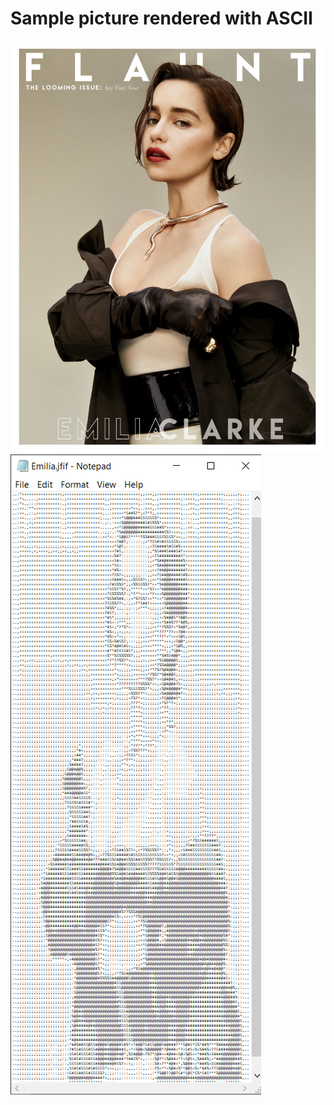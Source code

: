 # Sample picture rendered with ASCII
![demo](https://github.com/theeemanuel/ascii/blob/main/picture%20rendering%20in%20ascii/samples/emilia.jpg)![demo](https://github.com/theeemanuel/ascii/blob/main/picture%20rendering%20in%20ascii/samples/emiliaASCII.png)

